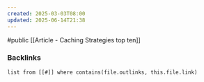 ```yaml
---
created: 2025-03-03T08:00
updated: 2025-06-14T21:38
---
```

#public
[[Article - Caching Strategies top ten]]


### Backlinks
```dataview 
list from [[#]] where contains(file.outlinks, this.file.link)
```

